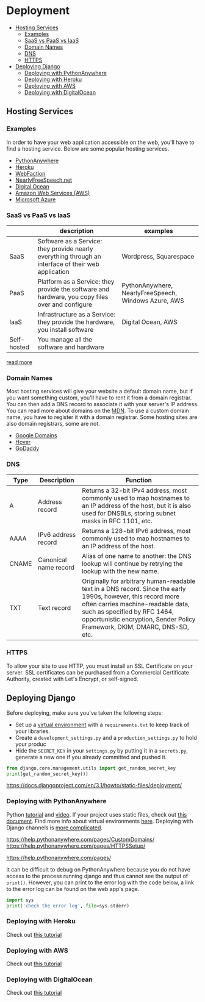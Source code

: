 

# Deployment

- [Hosting Services](#hosting-services)
  - [Examples](#examples)
  - [SaaS vs PaaS vs IaaS](#saas-vs-paas-vs-iaas)
  - [Domain Names](#domain-names)
  - [DNS](#dns)
  - [HTTPS](#https)
- [Deploying Django](#deploying-django)
  - [Deploying with PythonAnywhere](#deploying-with-pythonanywhere)
  - [Deploying with Heroku](#deploying-with-heroku)
  - [Deploying with AWS](#deploying-with-aws)
  - [Deploying with DigitalOcean](#deploying-with-digitalocean)

## Hosting Services

### Examples

In order to have your web application accessible on the web, you'll have to find a hosting service. Below are some popular hosting services.

- [PythonAnywhere](https://www.pythonanywhere.com/)
- [Heroku](https://devcenter.heroku.com/articles/deploying-python)
- [WebFaction](https://www.webfaction.com/)
- [NearlyFreeSpeech.net](https://www.nearlyfreespeech.net/)
- [Digital Ocean](https://www.digitalocean.com/)
- [Amazon Web Services (AWS)](https://aws.amazon.com/)
- [Microsoft Azure](https://azure.microsoft.com/en-us/)

### SaaS vs PaaS vs IaaS

|    | description | examples |
|--- |---          |---       |
| SaaS | Software as a Service: they provide nearly everything through an interface of their web application | Wordpress, Squarespace |
| PaaS | Platform as a Service:  they provide the software and hardware, you copy files over and configure | PythonAnywhere, NearlyFreeSpeech, Windows Azure, AWS |
| IaaS | Infrastructure as a Service: they provide the hardware, you install software | Digital Ocean, AWS |
| Self-hosted | You manage all the software and hardware |    |

[read more](https://www.bmc.com/blogs/saas-vs-paas-vs-iaas-whats-the-difference-and-how-to-choose/)

### Domain Names

Most hosting services will give your website a default domain name, but if you want something custom, you'll have to rent it from a domain registrar. You can then add a DNS record to associate it with your server's IP address. You can read more about domains on the [MDN](https://developer.mozilla.org/en-US/docs/Learn/Common_questions/What_is_a_domain_name). To use a custom domain name, you have to register it with a domain registrar. Some hosting sites are also domain registrars, some are not.

- [Google Domains](https://domains.google/)
- [Hover](https://www.hover.com/)
- [GoDaddy](https://www.godaddy.com/)

### DNS

|Type|Description|Function|
|--- |--- |--- |
|A|Address record|Returns a 32-bit IPv4 address, most commonly used to map hostnames to an IP address of the host, but it is also used for DNSBLs, storing subnet masks in RFC 1101, etc.|
|AAAA|IPv6 address record|Returns a 128-bit IPv6 address, most commonly used to map hostnames to an IP address of the host.|
|CNAME|Canonical name record|Alias of one name to another: the DNS lookup will continue by retrying the lookup with the new name.|
|TXT|Text record|Originally for arbitrary human-readable text in a DNS record. Since the early 1990s, however, this record more often carries machine-readable data, such as specified by RFC 1464, opportunistic encryption, Sender Policy Framework, DKIM, DMARC, DNS-SD, etc.|



### HTTPS

To allow your site to use HTTP, you must install an SSL Certificate on your server. SSL certificates can be purchased from a Commercial Certificate Authority, created with Let's Encrypt, or self-signed.


## Deploying Django

Before deploying, make sure you've taken the following steps:

- Set up a [virtual environment](../../1%20Python/docs/17%20-%20Virtual%20Environments.md) with a `requirements.txt` to keep track of your libraries.
- Create a `development_settings.py` and a `production_settings.py` to hold your produc
- Hide the `SECRET_KEY` in your `settings.py` by putting it in a `secrets.py`, generate a new one if you already committed and pushed it.

```python
from django.core.management.utils import get_random_secret_key
print(get_random_secret_key())
```

https://docs.djangoproject.com/en/3.1/howto/static-files/deployment/

### Deploying with PythonAnywhere

Python [tutorial](https://help.pythonanywhere.com/pages/DeployExistingDjangoProject) and [video](https://www.youtube.com/watch?v=Y4c4ickks2A). If your project uses static files, check out [this document](https://help.pythonanywhere.com/pages/DjangoStaticFiles). Find more info about virtual environments [here](). Deploying with Django channels is [more complicated](https://channels.readthedocs.io/en/latest/deploying.html).

https://help.pythonanywhere.com/pages/CustomDomains/
https://help.pythonanywhere.com/pages/HTTPSSetup/

https://help.pythonanywhere.com/pages/

It can be difficult to debug on PythonAnywhere because you do not have access to the process running django and thus cannot see the output of `print()`. However, you can print to the error log with the code below, a link to the error log can be found on the web app's page.

```python
import sys
print('check the error log', file=sys.stderr)
```

### Deploying with Heroku

Check out [this tutorial](https://devcenter.heroku.com/articles/getting-started-with-python?singlepage=true)

### Deploying with AWS

Check out [this tutorial](https://docs.aws.amazon.com/elasticbeanstalk/latest/dg/create-deploy-python-django.html)

### Deploying with DigitalOcean

Check out [this tutorial](https://www.digitalocean.com/community/tutorials/how-to-set-up-django-with-postgres-nginx-and-gunicorn-on-ubuntu-18-04)

